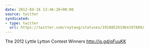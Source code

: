 ```yaml
---
date: 2012-04-16 13:46:26+00:00
source: twitter
syndicated:
- type: twitter
  url: https://twitter.com/roytang/statuses/191885261964197889/
---
```


The 2012 Lyttle Lytton Contest Winners http://is.gd/qFuuKK